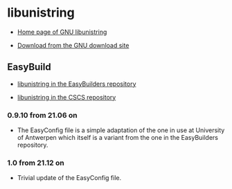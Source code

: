# libunistring

  * [Home page of GNU libunistring](https://www.gnu.org/software/libunistring/)

  * [Download from the GNU download site](https://ftp.gnu.org/gnu/libunistring/)

## EasyBuild

  * [libunistring in the EasyBuilders repository](https://github.com/easybuilders/easybuild-easyconfigs/tree/develop/easybuild/easyconfigs/l/libunistring)

  * [libunistring in the CSCS repository](https://github.com/eth-cscs/production/tree/master/easybuild/easyconfigs/l/libunistring)

### 0.9.10 from 21.06 on

  * The EasyConfig file is a simple adaptation of the one in use at University of Antwerpen
    which itself is a variant from the one in the EasyBuilders repository.


### 1.0 from 21.12 on

  * Trivial update of the EasyConfig file.

